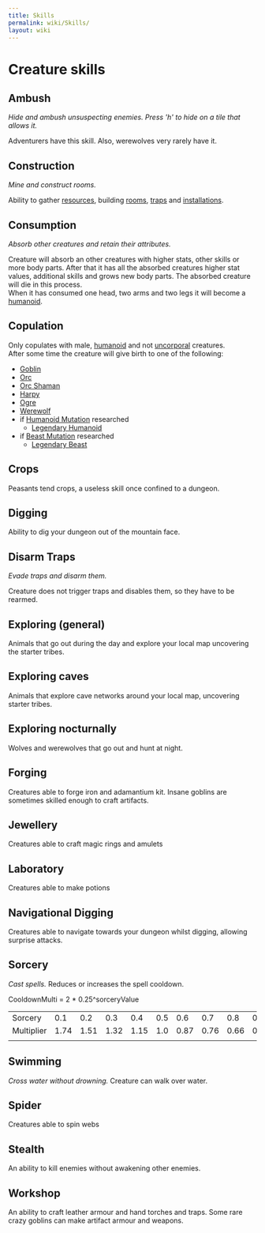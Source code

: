 ```yaml
---
title: Skills
permalink: wiki/Skills/
layout: wiki
---
```


Creature skills
===============

Ambush
------

*Hide and ambush unsuspecting enemies. Press 'h' to hide on a tile that
allows it.*

Adventurers have this skill. Also, werewolves very rarely have it.

Construction
------------

*Mine and construct rooms.*

Ability to gather [resources](/keeperrl_wiki/Resources "wikilink"), building
[rooms](/keeperrl_wiki/Category%3ARooms "wikilink"), [traps](Traps "wikilink") and
[installations](/keeperrl_wiki/Installations "wikilink").

Consumption
-----------

*Absorb other creatures and retain their attributes.*

Creature will absorb an other creatures with higher stats, other skills
or more body parts. After that it has all the absorbed creatures higher
stat values, additional skills and grows new body parts. The absorbed
creature will die in this process.  
When it has consumed one head, two arms and two legs it will become a
[humanoid](/keeperrl_wiki/Traits#Humanoid "wikilink").

Copulation
----------

Only copulates with male, [humanoid](:Traits#Humanoid "wikilink") and
not [uncorporal](:Traits#Uncorporal "wikilink") creatures.  
After some time the creature will give birth to one of the following:

-   [Goblin](:Goblin "wikilink")
-   [Orc](:Orc "wikilink")
-   [Orc Shaman](:Orc_Shaman "wikilink")
-   [Harpy](:Harpy "wikilink")
-   [Ogre](:Ogre "wikilink")
-   [Werewolf](:Werewolf "wikilink")
-   if [Humanoid Mutation](:Technologies#Humanoid_Mutation "wikilink")
    researched
    -   [Legendary Humanoid](:Legendary_Humanoid "wikilink")
-   if [Beast Mutation](:Technologies#Beast_Mutation "wikilink")
    researched
    -   [Legendary Beast](:Legendary_Beast "wikilink")

Crops
-----

Peasants tend crops, a useless skill once confined to a dungeon.

Digging
-------

Ability to dig your dungeon out of the mountain face.

Disarm Traps
------------

*Evade traps and disarm them.*

Creature does not trigger traps and disables them, so they have to be
rearmed.

Exploring (general)
-------------------

Animals that go out during the day and explore your local map uncovering
the starter tribes.

Exploring caves
---------------

Animals that explore cave networks around your local map, uncovering
starter tribes.

Exploring nocturnally
---------------------

Wolves and werewolves that go out and hunt at night.

Forging
-------

Creatures able to forge iron and adamantium kit. Insane goblins are
sometimes skilled enough to craft artifacts.

Jewellery
---------

Creatures able to craft magic rings and amulets

Laboratory
----------

Creatures able to make potions

Navigational Digging
--------------------

Creatures able to navigate towards your dungeon whilst digging, allowing
surprise attacks.

Sorcery
-------

*Cast spells.* Reduces or increases the spell cooldown.

CooldownMulti = 2 \* 0.25^sorceryValue

|            |      |      |      |      |     |      |      |      |      |     |
|------------|------|------|------|------|-----|------|------|------|------|-----|
| Sorcery    | 0.1  | 0.2  | 0.3  | 0.4  | 0.5 | 0.6  | 0.7  | 0.8  | 0.9  | 1.0 |
| Multiplier | 1.74 | 1.51 | 1.32 | 1.15 | 1.0 | 0.87 | 0.76 | 0.66 | 0.57 | 0.5 |
||

Swimming
--------

*Cross water without drowning.* Creature can walk over water.

Spider
------

Creatures able to spin webs

Stealth
-------

An ability to kill enemies without awakening other enemies.

Workshop
--------

An ability to craft leather armour and hand torches and traps. Some rare
crazy goblins can make artifact armour and weapons.
